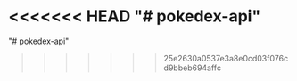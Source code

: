 <<<<<<< HEAD
"# pokedex-api" 
=======
"# pokedex-api" 
>>>>>>> 25e2630a0537e3a8e0cd03f076cd9bbeb694affc

